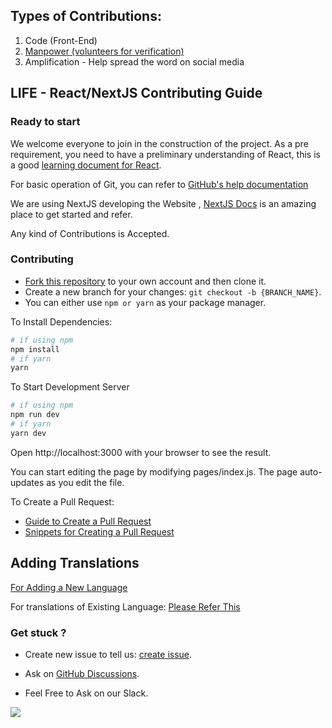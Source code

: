 ## Types of Contributions:

1. Code (Front-End)
2. [Manpower (volunteers for verification)](https://docs.google.com/forms/d/e/1FAIpQLSe7pykUkolIHZiZYYacPqAEoWxVxCGTH5noJOyw9q-e21aaWw/viewform)
3. Amplification - Help spread the word on social media

## LIFE - React/NextJS Contributing Guide

### Ready to start

We welcome everyone to join in the construction of the project.
As a pre requirement, you need to have a preliminary understanding of React, this is a good [learning document for React](https://reactjs.org/docs/getting-started.html).

For basic operation of Git, you can refer to [GitHub's help documentation](https://help.github.com/en/github/using-git)

We are using NextJS developing the Website , [NextJS Docs](https://nextjs.org/docs) is an amazing place to get started and refer.

Any kind of Contributions is Accepted.

### Contributing

-   [Fork this repository](https://help.github.com/en/github/getting-started-with-github/fork-a-repo) to your own account and then clone it.
-   Create a new branch for your changes: `git checkout -b {BRANCH_NAME}`.
-   You can either use `npm or yarn` as your package manager.

To Install Dependencies:

```bash
# if using npm
npm install
# if yarn
yarn
```

To Start Development Server

```bash
# if using npm
npm run dev
# if yarn
yarn dev
```

Open http://localhost:3000 with your browser to see the result.

You can start editing the page by modifying pages/index.js. The page auto-updates as you edit the file.

To Create a Pull Request:

-   [Guide to Create a Pull Request](https://www.freecodecamp.org/news/how-to-make-your-first-pull-request-on-github-3/)
-   [Snippets for Creating a Pull Request](https://deepankarbhade.vercel.app/snippets/making-a-pull-request)

## Adding Translations

[For Adding a New Language](/locales/docs/adding-new-language.md)

For translations of Existing Language:
[Please Refer This](https://github.com/coronasafe/life/issues/109)

### Get stuck ?

-   Create new issue to tell us: [create issue](https://github.com/coronasafe/life/issues/new/choose).
-   Ask on [GitHub Discussions](https://github.com/coronasafe/life/discussions).

-   Feel Free to Ask on our Slack.

[<img src="https://i.imgur.com/V7jxjak.png">](http://slack.coronasafe.in/)
